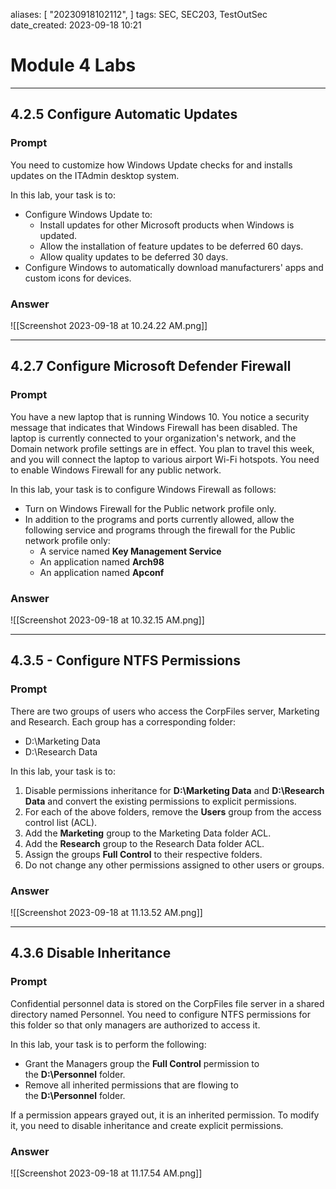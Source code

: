 

aliases: [ "20230918102112",  ]
tags: SEC, SEC203, TestOutSec
date_created: 2023-09-18 10:21

# Module 4 Labs
---
## 4.2.5 Configure Automatic Updates
### Prompt
You need to customize how Windows Update checks for and installs updates on the ITAdmin desktop system.

In this lab, your task is to:

- Configure Windows Update to:
    - Install updates for other Microsoft products when Windows is updated.
    - Allow the installation of feature updates to be deferred 60 days.
    - Allow quality updates to be deferred 30 days.
- Configure Windows to automatically download manufacturers' apps and custom icons for devices.
### Answer
![[Screenshot 2023-09-18 at 10.24.22 AM.png]]

---
## 4.2.7 Configure Microsoft Defender Firewall
### Prompt
You have a new laptop that is running Windows 10. You notice a security message that indicates that Windows Firewall has been disabled. The laptop is currently connected to your organization's network, and the Domain network profile settings are in effect. You plan to travel this week, and you will connect the laptop to various airport Wi-Fi hotspots. You need to enable Windows Firewall for any public network.

In this lab, your task is to configure Windows Firewall as follows:

- Turn on Windows Firewall for the Public network profile only.
- In addition to the programs and ports currently allowed, allow the following service and programs through the firewall for the Public network profile only:
    - A service named **Key Management Service**
    - An application named **Arch98**
    - An application named **Apconf**

### Answer
![[Screenshot 2023-09-18 at 10.32.15 AM.png]]

---
## 4.3.5 - Configure NTFS Permissions
### Prompt
There are two groups of users who access the CorpFiles server, Marketing and Research.
Each group has a corresponding folder:
- D:\Marketing Data
- D:\Research Data

In this lab, your task is to:
1. Disable permissions inheritance for **D:\Marketing Data** and **D:\Research Data** and convert the existing permissions to explicit permissions.
2. For each of the above folders, remove the **Users** group from the access control list (ACL).
3. Add the **Marketing** group to the Marketing Data folder ACL.
4. Add the **Research** group to the Research Data folder ACL.
5. Assign the groups **Full Control** to their respective folders.
6. Do not change any other permissions assigned to other users or groups.

### Answer
![[Screenshot 2023-09-18 at 11.13.52 AM.png]]

---
## 4.3.6 Disable Inheritance
### Prompt
Confidential personnel data is stored on the CorpFiles file server in a shared directory named Personnel. You need to configure NTFS permissions for this folder so that only managers are authorized to access it.

In this lab, your task is to perform the following:
- Grant the Managers group the **Full Control** permission to the **D:\Personnel** folder.
- Remove all inherited permissions that are flowing to the **D:\Personnel** folder.

If a permission appears grayed out, it is an inherited permission. To modify it, you need to disable inheritance and create explicit permissions.

### Answer
![[Screenshot 2023-09-18 at 11.17.54 AM.png]]

